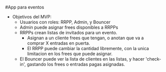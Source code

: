 #App para eventos

- Objetivos del MVP:
  - Usuarios con roles: RRPP, Admin, y Bouncer
  - Admin puede asignar frees disponibles a RRPPs
  - RRPPs crean listas de invitados para un evento.
    - Asignan a un cliente frees que tengan, o anotan que va a comprar X entradas en puerta.
    - El RRPP puede cambiar la cantidad libremente, con la unica limitacion en los frees que puede asignar.
  - El Bouncer puede ver la lista de clientes en las listas, y hacer 'check-in', gastando los frees o entradas pagas asignadas.
